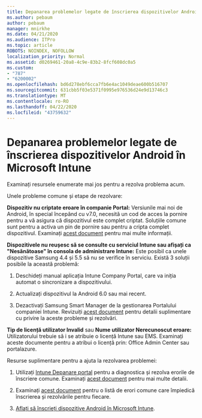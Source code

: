 ```yaml
---
title: Depanarea problemelor legate de înscrierea dispozitivelor Android în Microsoft Intune
ms.author: pebaum
author: pebaum
manager: mnirkhe
ms.date: 04/21/2020
ms.audience: ITPro
ms.topic: article
ROBOTS: NOINDEX, NOFOLLOW
localization_priority: Normal
ms.assetid: d0269461-20a8-4c9e-83b2-8fcf608dc0a5
ms.custom:
- "787"
- "6200002"
ms.openlocfilehash: bd6d278ebf6cca7fb6e4ac1049deae600b516707
ms.sourcegitcommit: 631cbb5f03e5371f0995e976536d24e9d13746c3
ms.translationtype: MT
ms.contentlocale: ro-RO
ms.lasthandoff: 04/22/2020
ms.locfileid: "43759632"
---
```

# <a name="troubleshoot-issues-with-enrolling-android-devices-in-microsoft-intune"></a>Depanarea problemelor legate de înscrierea dispozitivelor Android în Microsoft Intune

Examinați resursele enumerate mai jos pentru a rezolva problema acum.
  
Unele probleme comune și etape de rezolvare:
  
 **Dispozitiv nu criptate eroare în companie Portal:** Versiunile mai noi de Android, în special începând cu v7.0, necesită un cod de acces la pornire pentru a vă asigura că dispozitivul este complet criptat. Soluțiile comune sunt pentru a activa un pin de pornire sau pentru a cripta complet dispozitivul. Examinați [acest document](https://docs.microsoft.com/intune-user-help/your-device-appears-encrypted-but-cp-says-otherwise-android) pentru mai multe informații.
  
 **Dispozitivele nu reușesc să se consulte cu serviciul Intune sau afișați ca "Nesănătoase" în consola de administrare Intune:** Este posibil ca unele dispozitive Samsung 4.4 și 5.5 să nu se verifice în serviciu. Există 3 soluții posibile la această problemă:
  
1. Deschideți manual aplicația Intune Company Portal, care va iniția automat o sincronizare a dispozitivului.

2. Actualizați dispozitivul la Android 6.0 sau mai recent.

3. Dezactivați Samsung Smart Manager de la gestionarea Portalului companiei Intune. Revizuiți [acest document](https://docs.microsoft.com/intune-classic/troubleshoot/troubleshoot-device-enrollment-in-intune#devices-fail-to-check-in-with-the-intune-service-and-display-as-unhealthy-in-the-intune-admin-console) pentru detalii suplimentare cu privire la aceste probleme și rezolvări.

 **Tip de licență utilizator Invalid** sau **Nume utilizator Nerecunoscut eroare:** Utilizatorului trebuie să i se atribuie o licență Intune sau EMS. Examinați aceste documente pentru a atribui o licență prin: Office Admin Center sau portalazure.
  
Resurse suplimentare pentru a ajuta la rezolvarea problemei:
  
1. Utilizați [Intune Depanare portal](https://devicemanagement.microsoft.com/#blade/Microsoft_Intune_DeviceSettings/TroubleshootBlade) pentru a diagnostica și rezolva erorile de înscriere comune. Examinați [acest document](https://docs.microsoft.com/intune/help-desk-operators) pentru mai multe detalii.

2. Examinați [acest document](https://docs.microsoft.com/intune-classic/Troubleshoot/troubleshoot-device-enrollment-in-intune) pentru o listă de erori comune care împiedică înscrierea și rezolvările pentru fiecare.

3. [Aflați să înscrieți dispozitive Android în Microsoft Intune](https://docs.microsoft.com/intune/android-enroll).
